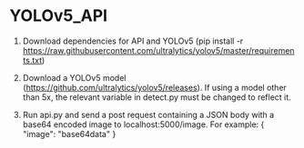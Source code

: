 # YOLOv5_API

1. Download dependencies for API and YOLOv5 (pip install -r https://raw.githubusercontent.com/ultralytics/yolov5/master/requirements.txt)

2. Download a YOLOv5 model (https://github.com/ultralytics/yolov5/releases). If using a model other than 5x, the relevant variable in detect.py must be changed to reflect it.

3. Run api.py and send a post request containing a JSON body with a base64 encoded image to localhost:5000/image. For example:
{
  "image": "base64data"
}
